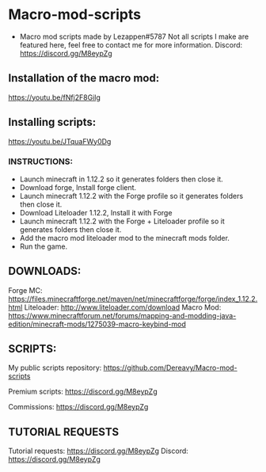 # Macro-mod-scripts
- Macro mod scripts made by Lezappen#5787
Not all scripts I make are featured here, feel free to contact me for more information.
Discord: https://discord.gg/M8eypZg

## Installation of the macro mod:
https://youtu.be/fNfj2F8Gilg
## Installing scripts:
https://youtu.be/JTquaFWy0Dg

### INSTRUCTIONS:
- Launch minecraft in 1.12.2 so it generates folders then close it.
- Download forge, Install forge client.
- Launch minecraft 1.12.2 with the Forge profile so it generates folders then close it.
- Download Liteloader 1.12.2, Install it with Forge
- Launch minecraft 1.12.2 with the Forge + Liteloader profile so it generates folders then close it.
- Add the macro mod liteloader mod to the minecraft mods folder.
- Run the game.

## DOWNLOADS:
Forge MC: 
https://files.minecraftforge.net/maven/net/minecraftforge/forge/index_1.12.2.html
Liteloader:
http://www.liteloader.com/download
Macro Mod:
https://www.minecraftforum.net/forums/mapping-and-modding-java-edition/minecraft-mods/1275039-macro-keybind-mod

## SCRIPTS:
My public scripts repository: https://github.com/Dereavy/Macro-mod-scripts

Premium scripts: https://discord.gg/M8eypZg

Commissions: https://discord.gg/M8eypZg



## TUTORIAL REQUESTS
Tutorial requests: https://discord.gg/M8eypZg
Discord: https://discord.gg/M8eypZg
